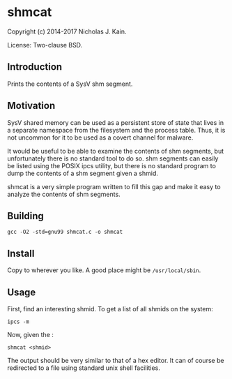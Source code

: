 # shmcat

Copyright (c) 2014-2017 Nicholas J. Kain.

License: Two-clause BSD.

## Introduction

Prints the contents of a SysV shm segment.

## Motivation

SysV shared memory can be used as a persistent store of state that lives
in a separate namespace from the filesystem and the process table.  Thus,
it is not uncommon for it to be used as a covert channel for malware.

It would be useful to be able to examine the contents of shm segments,
but unfortunately there is no standard tool to do so.  shm segments can
easily be listed using the POSIX ipcs utility, but there is no standard
program to dump the contents of a shm segment given a shmid.

shmcat is a very simple program written to fill this gap and make it
easy to analyze the contents of shm segments.

## Building

`gcc -O2 -std=gnu99 shmcat.c -o shmcat`

## Install

Copy to wherever you like.  A good place might be `/usr/local/sbin`.

## Usage

First, find an interesting shmid.  To get a list of all shmids on
the system:

`ipcs -m`

Now, given the <shmid>:

`shmcat <shmid>`

The output should be very similar to that of a hex editor.  It can of
course be redirected to a file using standard unix shell facilities.

